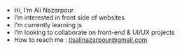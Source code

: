 - Hi, I’m Ali Nazarpour
- I’m interested in front side of websites
- I’m currently learning js
- I’m looking to collaborate on front-end & UI/UX projects
- How to reach me : itsalinazarpour@gmail.com

<!---
itsalinazarpour/itsalinazarpour is a ✨ special ✨ repository because its `README.md` (this file) appears on your GitHub profile.
You can click the Preview link to take a look at your changes.
--->
